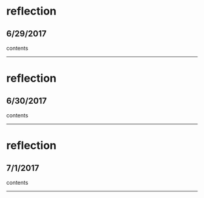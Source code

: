 # reflection
## 6/29/2017
contents

---

# reflection
## 6/30/2017
contents

---

# reflection
## 7/1/2017
contents

---
